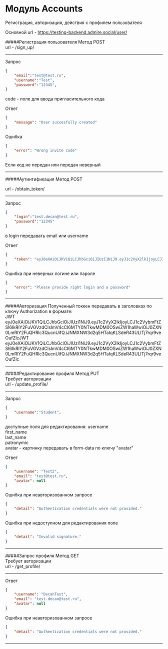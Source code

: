 # Модуль Accounts
Регистрация, авторизация, действия с профилем пользователя

Основной url - https://testing-backend.admire.social/user/

#####Регистрация пользователя
Метод POST  
url - /sign_up/  
***
Запрос
```json
{
    "email":"test@test.ru",
    "username":"Test",
    "password":"12345",
}
```
code - поле для ввода пригласительного кода

Ответ
```json
{
    "message": "User succesfully created"
}
```
Ошибка
```json
{
    "error": "Wrong invite code"
}
```
Если код не передан или передан неверный
***

#####Аутинтификация
Метод POST

url - /obtain_token/
***
Запрос
```json
{
    "login":"test.decan@test.ru",
    "password":"12345"
}
```
в login передавать email или username

Ответ
```json
{
    "token": "eyJ0eXAiOiJKV1QiLCJhbGciOiJIUzI1NiJ9.eyJ1c2VyX2lkIjoyLCJ1c2VybmFtZSI6IkRlY2FuVGVzdCIsImV4cCI6MTY0NTkwMDM0OSwiZW1haWwiOiJ0ZXN0LmRlY2FuQHRlc3QucnUifQ.iJNMXNW3d2q5HTaIqKLSdeR43ULITj7rqr9veOufZlc"
}
```
Ошибка при неверных логине или пароле
```json
{
    "error": "Please provide right login and a password"
}
```
***
#####Авторизация
Полученный токкен передавать в заголовках по ключу Authorization в формате:  
JWT eyJ0eXAiOiJKV1QiLCJhbGciOiJIUzI1NiJ9.eyJ1c2VyX2lkIjoyLCJ1c2VybmFtZSI6IkRlY2FuVGVzdCIsImV4cCI6MTY0NTkwMDM0OSwiZW1haWwiOiJ0ZXN0LmRlY2FuQHRlc3QucnUifQ.iJNMXNW3d2q5HTaIqKLSdeR43ULITj7rqr9veOufZlcJWT eyJ0eXAiOiJKV1QiLCJhbGciOiJIUzI1NiJ9.eyJ1c2VyX2lkIjoyLCJ1c2VybmFtZSI6IkRlY2FuVGVzdCIsImV4cCI6MTY0NTkwMDM0OSwiZW1haWwiOiJ0ZXN0LmRlY2FuQHRlc3QucnUifQ.iJNMXNW3d2q5HTaIqKLSdeR43ULITj7rqr9veOufZlc
***

#####Редактирование профиля
Метод PUT  
Требует авторизации  
url - /update_profile/
***
Запрос
```json
{
    "username":"Student",
}
```
доступные поля для редактирования:
username  
first_name  
last_name  
patronymic  
avatar - картинку передавать в form-data по ключу "avatar"  

Ответ
```json
{
    "username": "Test2",
    "email": "test@test.ru",
    "avatar": null
}
```
Ошибка при неавторизованном запросе
```json
{
    "detail": "Authentication credentials were not provided."
}
```
Ошибка при недоступном для редактирования поле
```json
{
    "detail": "Invalid signature."
}
```
***

#####Запрос профиля
Метод GET  
Требует авторизации  
url - /get_profile/
***
Ответ
```json
{
    "username": "DecanTest",
    "email": "test.decan@test.ru",
    "avatar": null
}
```
Ошибка при неавторизованном запросе
```json
{
    "detail": "Authentication credentials were not provided."
}
```
***